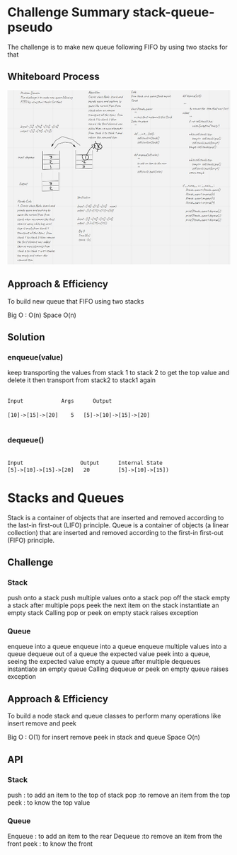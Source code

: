 # Challenge Summary stack-queue-pseudo
The challenge is to make new queue following FIFO by using two stacks for that

## Whiteboard Process
![pseudo](stack_and_queue/stack_psuedo.JPG)

## Approach & Efficiency
To build new queue that FIFO using two stacks

Big O : O(n)
Space O(n)

## Solution

### enqueue(value)


keep transporting the values from stack 1 to stack 2 to get the top value and delete it then transport from stack2 to stack1 again
```

Input	         Args	   Output

[10]->[15]->[20]	5	[5]->[10]->[15]->[20]


```
### dequeue()
```

Input	               Output      Internal State
[5]->[10]->[15]->[20]	20	       [5]->[10]->[15])

```
# Stacks and Queues
Stack is a container of objects that are inserted and removed according to the last-in first-out (LIFO) principle. Queue is a container of objects (a linear collection) that are inserted and removed according to the first-in first-out (FIFO) principle.


## Challenge
### Stack
push onto a stack
push multiple values onto a stack
pop off the stack
empty a stack after multiple pops
peek the next item on the stack
instantiate an empty stack
Calling pop or peek on empty stack raises exception

### Queue
enqueue into a queue
enqueue into a queue
enqueue multiple values into a queue
dequeue out of a queue the expected value
peek into a queue, seeing the expected value
empty a queue after multiple dequeues
instantiate an empty queue
Calling dequeue or peek on empty queue raises exception

## Approach & Efficiency
To build a node stack and queue classes to perform many operations like insert remove and peek

Big O : O(1) for insert remove peek in stack and queue
Space O(n)

## API
### Stack
push : to add an item to the top of stack
pop :to remove an item from the top
peek : to know the top value



### Queue
Enqueue : to add an item to the rear
Dequeue :to remove an item from the front
peek : to know the front
